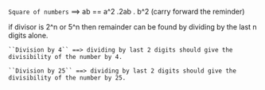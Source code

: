 `Square of numbers` ==> ab == a^2 .2ab . b^2 (carry forward the reminder)

if divisor is 2^n or 5^n then remainder can be found by dividing by the last n digits alone.

  	``Division by 4`` ==> dividing by last 2 digits should give the divisibility of the number by 4.

  	``Division by 25`` ==> dividing by last 2 digits should give the divisibility of the number by 25.

